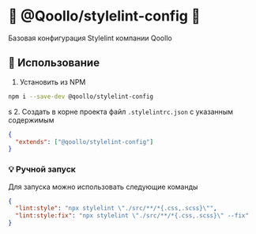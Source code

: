 # :whale: @Qoollo/stylelint-config :whale:

Базовая конфигурация Stylelint компании Qoollo

## :dart: Использование

1. Установить из NPM

```bash
npm i --save-dev @qoollo/stylelint-config
```
 s
2. Создать в корне проекта файл `.stylelintrc.json` с указанным содержимым

```json
{
  "extends": ["@qoollo/stylelint-config"]
}
```

### :bulb: Ручной запуск

Для запуска можно использовать следующие команды

```json
{
  "lint:style": "npx stylelint \"./src/**/*{.css,.scss}\"",
  "lint:style:fix": "npx stylelint \"./src/**/*{.css,.scss}\" --fix"
}
```
